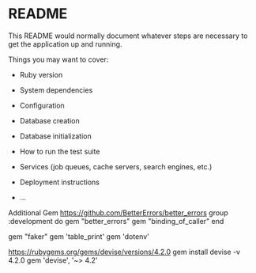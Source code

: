 # README

This README would normally document whatever steps are necessary to get the
application up and running.

Things you may want to cover:

- Ruby version

- System dependencies

- Configuration

- Database creation

- Database initialization

- How to run the test suite

- Services (job queues, cache servers, search engines, etc.)

- Deployment instructions

- ...

Additional Gem
https://github.com/BetterErrors/better_errors
group :development do
gem "better_errors"
gem "binding_of_caller"
end

gem "faker"
gem 'table_print'
gem 'dotenv'

https://rubygems.org/gems/devise/versions/4.2.0
gem install devise -v 4.2.0
gem 'devise', '~> 4.2'
